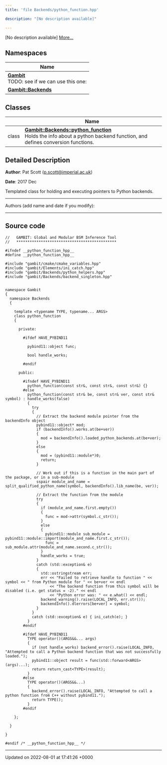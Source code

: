 ```yaml
---
title: 'file Backends/python_function.hpp'

description: "[No description available]"

---
```







[No description available] [More...](#detailed-description)

## Namespaces

| Name           |
| -------------- |
| **[Gambit](/documentation/code/darkbit_development/namespaces/namespacegambit/)** <br>TODO: see if we can use this one:  |
| **[Gambit::Backends](/documentation/code/darkbit_development/namespaces/namespacegambit_1_1backends/)**  |

## Classes

|                | Name           |
| -------------- | -------------- |
| class | **[Gambit::Backends::python_function](/documentation/code/darkbit_development/classes/classgambit_1_1backends_1_1python__function/)** <br>Holds the info about a python backend function, and defines conversion functions.  |

## Detailed Description


**Author**: Pat Scott ([p.scott@imperial.ac.uk](mailto:p.scott@imperial.ac.uk)) 

**Date**: 2017 Dec

Templated class for holding and executing pointers to Python backends.



------------------

Authors (add name and date if you modify):



------------------




## Source code

```
//   GAMBIT: Global and Modular BSM Inference Tool
//   *********************************************

#ifndef __python_function_hpp__
#define __python_function_hpp__

#include "gambit/cmake/cmake_variables.hpp"
#include "gambit/Elements/ini_catch.hpp"
#include "gambit/Backends/python_helpers.hpp"
#include "gambit/Backends/backend_singleton.hpp"


namespace Gambit
{
  namespace Backends
  {

    template <typename TYPE, typename... ARGS>
    class python_function
    {

      private:

        #ifdef HAVE_PYBIND11

          pybind11::object func;

          bool handle_works;

        #endif

      public:

        #ifndef HAVE_PYBIND11
          python_function(const str&, const str&, const str&) {}
        #else
          python_function(const str& be, const str& ver, const str& symbol) : handle_works(false)
          {
            try
            {
              // Extract the backend module pointer from the backendInfo object
              pybind11::object* mod;
              if (backendInfo().works.at(be+ver))
              {
                mod = backendInfo().loaded_python_backends.at(be+ver);
              }
              else
              {
                mod = (pybind11::module*)0;
                return;
              }

              // Work out if this is a function in the main part of the package, or in a sub-module
              sspair module_and_name = split_qualified_python_name(symbol, backendInfo().lib_name(be, ver));

              // Extract the function from the module
              try
              {
                if (module_and_name.first.empty())
                {
                  func = mod->attr(symbol.c_str());
                }
                else
                {
                  pybind11::module sub_module = pybind11::module::import(module_and_name.first.c_str());
                  func = sub_module.attr(module_and_name.second.c_str());
                }
                handle_works = true;
              }
              catch (std::exception& e)
              {
                std::ostringstream err;
                err << "Failed to retrieve handle to function " << symbol << " from Python module for " << be+ver << endl
                    << "The backend function from this symbol will be disabled (i.e. get status = -2)." << endl
                    << "Python error was: " << e.what() << endl;
                backend_warning().raise(LOCAL_INFO, err.str());
                backendInfo().dlerrors[be+ver] = symbol;
              }
            }
            catch (std::exception& e) { ini_catch(e); }
          }
        #endif

        #ifdef HAVE_PYBIND11
          TYPE operator()(ARGS&&... args)
          {
            if (not handle_works) backend_error().raise(LOCAL_INFO, "Attempted to call a Python backend function that was not successfully loaded.");
            pybind11::object result = func(std::forward<ARGS>(args)...);
            return return_cast<TYPE>(result);
          }
        #else
          TYPE operator()(ARGS&&...)
          {
            backend_error().raise(LOCAL_INFO, "Attempted to call a python function from C++ without pybind11.");
            return TYPE();
          }
        #endif

    };

  }

}

#endif /* __python_function_hpp__ */
```


-------------------------------

Updated on 2022-08-01 at 17:41:26 +0000
